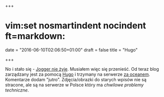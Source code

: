 +++
# vim:set nosmartindent nocindent ft=markdown:
date = "2016-06-10T02:06:50+01:00"
draft = false
title = "Hugo"

+++

No i stało się - [Jogger nie żyje][koniec].
Musiałem więc się przenieść.
Od teraz blog zarządzany jest za pomocą [Hugo][hugo]
i trzymany na serwerze [za oceanem][kanada].
Komentarze dodam "jutro".
Zdjęcia/obrazki do starych wpisów nie są stracone,
ale są na serwerze w Polsce który ma *chwilowe problemy techniczne*.

[koniec]: http://blog.jogger.pl/2016/05/17/to-juz-jest-koniec/
[hugo]: https://gohugo.io/
[kanada]: https://en.wikipedia.org/wiki/Canada
